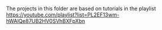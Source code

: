 The projects in this folder are based on tutorials in the playlist https://youtube.com/playlist?list=PL2EF13wm-hWAlQe87UB2HV0SVhBXFpXbn
